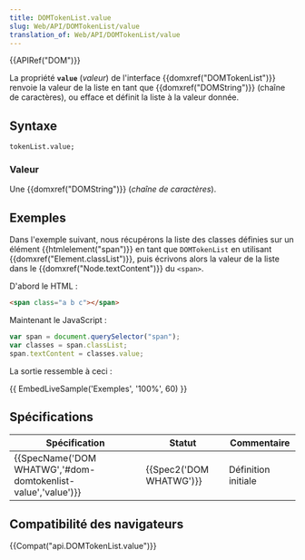 ```yaml
---
title: DOMTokenList.value
slug: Web/API/DOMTokenList/value
translation_of: Web/API/DOMTokenList/value
---
```

{{APIRef("DOM")}}

La propriété **`value`** (_valeur_) de l'interface {{domxref("DOMTokenList")}} renvoie la valeur de la liste en tant que {{domxref("DOMString")}} (chaîne de caractères), ou efface et définit la liste à la valeur donnée.

## Syntaxe

    tokenList.value;

### Valeur

Une {{domxref("DOMString")}} (_chaîne de caractères_).

## Exemples

Dans l'exemple suivant, nous récupérons la liste des classes définies sur un élément {{htmlelement("span")}} en tant que `DOMTokenList` en utilisant {{domxref("Element.classList")}}, puis écrivons alors la valeur de la liste dans le {{domxref("Node.textContent")}} du `<span>`.

D'abord le HTML :

```html
<span class="a b c"></span>
```

Maintenant le JavaScript :

```js
var span = document.querySelector("span");
var classes = span.classList;
span.textContent = classes.value;
```

La sortie ressemble à ceci :

{{ EmbedLiveSample('Exemples', '100%', 60) }}

## Spécifications

| Spécification                                                                    | Statut                           | Commentaire         |
| -------------------------------------------------------------------------------- | -------------------------------- | ------------------- |
| {{SpecName('DOM WHATWG','#dom-domtokenlist-value','value')}} | {{Spec2('DOM WHATWG')}} | Définition initiale |

## Compatibilité des navigateurs

{{Compat("api.DOMTokenList.value")}}
